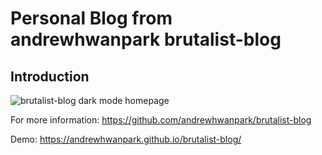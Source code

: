# Personal Blog from andrewhwanpark brutalist-blog

## Introduction

![brutalist-blog dark mode homepage](https://user-images.githubusercontent.com/13270895/131266947-65f2ae83-7d9e-48d7-8cd6-05a1d59df0ab.png)

For more information:
https://github.com/andrewhwanpark/brutalist-blog

Demo: https://andrewhwanpark.github.io/brutalist-blog/




